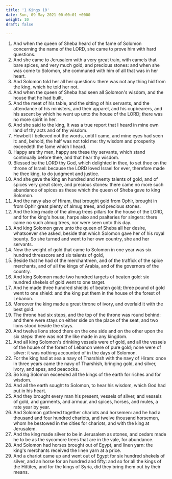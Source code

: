 ```yaml
---
title: '1 Kings 10'
date: Sun, 09 May 2021 00:00:01 +0000
weight: 10
draft: false
  
---
```


1. And when the queen of Sheba heard of the fame of Solomon concerning the name of the LORD, she came to prove him with hard questions.
2. And she came to Jerusalem with a very great train, with camels that bare spices, and very much gold, and precious stones: and when she was come to Solomon, she communed with him of all that was in her heart.
3. And Solomon told her all her questions: there was not any thing hid from the king, which he told her not.
4. And when the queen of Sheba had seen all Solomon's wisdom, and the house that he had built,
5. And the meat of his table, and the sitting of his servants, and the attendance of his ministers, and their apparel, and his cupbearers, and his ascent by which he went up unto the house of the LORD; there was no more spirit in her.
6. And she said to the king, It was a true report that I heard in mine own land of thy acts and of thy wisdom.
7. Howbeit I believed not the words, until I came, and mine eyes had seen it: and, behold, the half was not told me: thy wisdom and prosperity exceedeth the fame which I heard.
8. Happy are thy men, happy are these thy servants, which stand continually before thee, and that hear thy wisdom.
9. Blessed be the LORD thy God, which delighted in thee, to set thee on the throne of Israel: because the LORD loved Israel for ever, therefore made he thee king, to do judgment and justice.
10. And she gave the king an hundred and twenty talents of gold, and of spices very great store, and precious stones: there came no more such abundance of spices as these which the queen of Sheba gave to king Solomon.
11. And the navy also of Hiram, that brought gold from Ophir, brought in from Ophir great plenty of almug trees, and precious stones.
12. And the king made of the almug trees pillars for the house of the LORD, and for the king's house, harps also and psalteries for singers: there came no such almug trees, nor were seen unto this day.
13. And king Solomon gave unto the queen of Sheba all her desire, whatsoever she asked, beside that which Solomon gave her of his royal bounty. So she turned and went to her own country, she and her servants.
14. Now the weight of gold that came to Solomon in one year was six hundred threescore and six talents of gold,
15. Beside that he had of the merchantmen, and of the traffick of the spice merchants, and of all the kings of Arabia, and of the governors of the country.
16. And king Solomon made two hundred targets of beaten gold: six hundred shekels of gold went to one target.
17. And he made three hundred shields of beaten gold; three pound of gold went to one shield: and the king put them in the house of the forest of Lebanon.
18. Moreover the king made a great throne of ivory, and overlaid it with the best gold.
19. The throne had six steps, and the top of the throne was round behind: and there were stays on either side on the place of the seat, and two lions stood beside the stays.
20. And twelve lions stood there on the one side and on the other upon the six steps: there was not the like made in any kingdom.
21. And all king Solomon's drinking vessels were of gold, and all the vessels of the house of the forest of Lebanon were of pure gold; none were of silver: it was nothing accounted of in the days of Solomon.
22. For the king had at sea a navy of Tharshish with the navy of Hiram: once in three years came the navy of Tharshish, bringing gold, and silver, ivory, and apes, and peacocks.
23. So king Solomon exceeded all the kings of the earth for riches and for wisdom.
24. And all the earth sought to Solomon, to hear his wisdom, which God had put in his heart.
25. And they brought every man his present, vessels of silver, and vessels of gold, and garments, and armour, and spices, horses, and mules, a rate year by year.
26. And Solomon gathered together chariots and horsemen: and he had a thousand and four hundred chariots, and twelve thousand horsemen, whom he bestowed in the cities for chariots, and with the king at Jerusalem.
27. And the king made silver to be in Jerusalem as stones, and cedars made he to be as the sycomore trees that are in the vale, for abundance.
28. And Solomon had horses brought out of Egypt, and linen yarn: the king's merchants received the linen yarn at a price.
29. And a chariot came up and went out of Egypt for six hundred shekels of silver, and an horse for an hundred and fifty: and so for all the kings of the Hittites, and for the kings of Syria, did they bring them out by their means.
